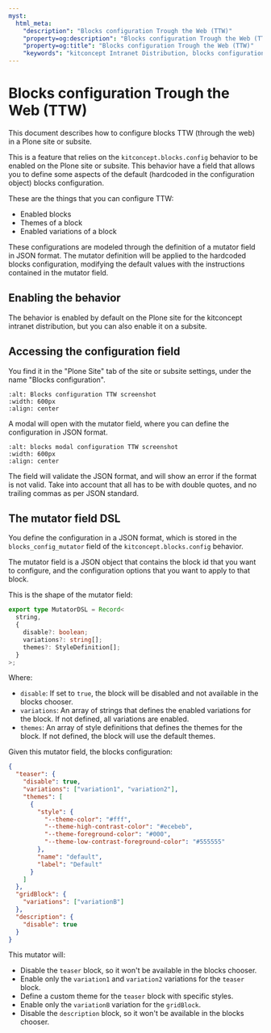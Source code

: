 ```yaml
---
myst:
  html_meta:
    "description": "Blocks configuration Trough the Web (TTW)"
    "property=og:description": "Blocks configuration Trough the Web (TTW)"
    "property=og:title": "Blocks configuration Trough the Web (TTW)"
    "keywords": "kitconcept Intranet Distribution, blocks configuration, TTW"
---
```


# Blocks configuration Trough the Web (TTW)

This document describes how to configure blocks TTW (through the web) in a Plone site or subsite.

This is a feature that relies on the `kitconcept.blocks.config` behavior to be enabled on the Plone site or subsite.
This behavior have a field that allows you to define some aspects of the default (hardcoded in the configuration object) blocks configuration.

These are the things that you can configure TTW:
- Enabled blocks
- Themes of a block
- Enabled variations of a block

These configurations are modeled through the definition of a mutator field in JSON format.
The mutator definition will be applied to the hardcoded blocks configuration, modifying the default values with the instructions contained in the mutator field.

## Enabling the behavior

The behavior is enabled by default on the Plone site for the kitconcept intranet distribution, but you can also enable it on a subsite.

## Accessing the configuration field

You find it in the "Plone Site" tab of the site or subsite settings, under the name "Blocks configuration".

```{image} ../_static/ttwblocksconfig.png
:alt: Blocks configuration TTW screenshot
:width: 600px
:align: center
```

A modal will open with the mutator field, where you can define the configuration in JSON format.

```{image} ../_static/ttwconfigjsonfieldmodal.png
:alt: blocks modal configuration TTW screenshot
:width: 600px
:align: center
```

The field will validate the JSON format, and will show an error if the format is not valid. Take into account that all has to be with double quotes, and no trailing commas as per JSON standard.

## The mutator field DSL

You define the configuration in a JSON format, which is stored in the `blocks_config_mutator` field of the `kitconcept.blocks.config` behavior.

The mutator field is a JSON object that contains the block id that you want to configure, and the configuration options that you want to apply to that block.

This is the shape of the mutator field:
```ts
export type MutatorDSL = Record<
  string,
  {
    disable?: boolean;
    variations?: string[];
    themes?: StyleDefinition[];
  }
>;
```

Where:
- `disable`: If set to `true`, the block will be disabled and not available in the blocks chooser.
- `variations`: An array of strings that defines the enabled variations for the block. If not defined, all variations are enabled.
- `themes`: An array of style definitions that defines the themes for the block. If not defined, the block will use the default themes.

Given this mutator field, the blocks configuration:

```json
{
  "teaser": {
    "disable": true,
    "variations": ["variation1", "variation2"],
    "themes": [
      {
        "style": {
          "--theme-color": "#fff",
          "--theme-high-contrast-color": "#ecebeb",
          "--theme-foreground-color": "#000",
          "--theme-low-contrast-foreground-color": "#555555"
        },
        "name": "default",
        "label": "Default"
      }
    ]
  },
  "gridBlock": {
    "variations": ["variationB"]
  },
  "description": {
    "disable": true
  }
}
```

This mutator will:
- Disable the `teaser` block, so it won't be available in the blocks chooser.
- Enable only the `variation1` and `variation2` variations for the `teaser` block.
- Define a custom theme for the `teaser` block with specific styles.
- Enable only the `variationB` variation for the `gridBlock`.
- Disable the `description` block, so it won't be available in the blocks chooser.
